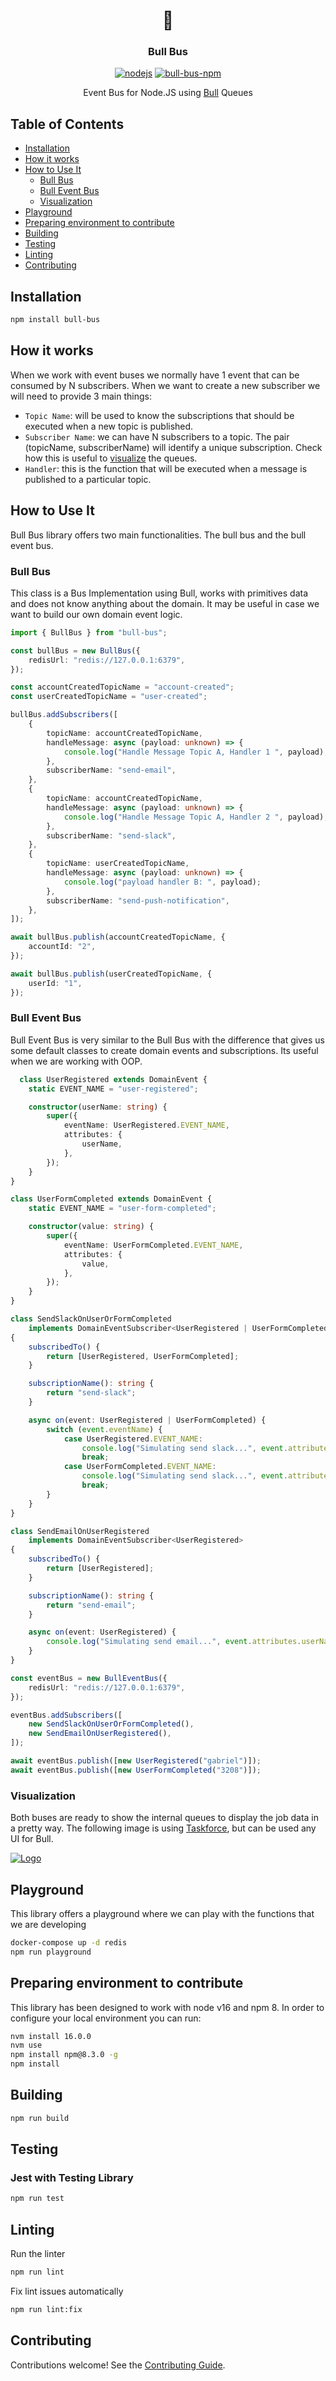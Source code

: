 <h1 align="center">🚀</h1>
<h3 align="center">Bull Bus</h3>

<p align="center">
    <a href="https://github.com/AlbertHernandez/bull-bus/actions/workflows/nodejs.yml?branch=main"><img src="https://github.com/AlbertHernandez/bull-bus/actions/workflows/nodejs.yml/badge.svg?branch=main" alt="nodejs"/></a>
    <a href="https://www.npmjs.com/package/bull-bus"><img src="https://img.shields.io/npm/v/bull-bus.svg" alt="bull-bus-npm"/></a>
</p>

<p align="center">
  Event Bus for Node.JS using <a href="https://github.com/OptimalBits/bull">Bull</a> Queues
</p>

## Table of Contents

* [Installation](#installation)
* [How it works](#how-it-works)
* [How to Use It](#how-to-use-it)
    * [Bull Bus](#bull-bus)
    * [Bull Event Bus](#bull-event-bus)
    * [Visualization](#visualization)
* [Playground](#playground)
* [Preparing environment to contribute](#preparing-environment)
* [Building](#building)
* [Testing](#testing)
* [Linting](#linting)
* [Contributing](#contributing)

## Installation

```bash
npm install bull-bus
```

## How it works

When we work with event buses we normally have 1 event that can be consumed by N subscribers. When we want to create a new subscriber we will need to provide 3 main things:

* `Topic Name`: will be used to know the subscriptions that should be executed when a new topic is published.
* `Subscriber Name`: we can have N subscribers to a topic. The pair (topicName, subscriberName) will identify a unique subscription. Check how this is useful to [visualize](#visualization) the queues.
* `Handler`: this is the function that will be executed when a message is published to a particular topic.

## How to Use It

Bull Bus library offers two main functionalities. The bull bus and the bull event bus.

### Bull Bus

This class is a Bus Implementation using Bull, works with primitives data and does not know anything about the domain.
It may be useful in case we want to build our own domain event logic.

```ts
import { BullBus } from "bull-bus";

const bullBus = new BullBus({
    redisUrl: "redis://127.0.0.1:6379",
});

const accountCreatedTopicName = "account-created";
const userCreatedTopicName = "user-created";

bullBus.addSubscribers([
    {
        topicName: accountCreatedTopicName,
        handleMessage: async (payload: unknown) => {
            console.log("Handle Message Topic A, Handler 1 ", payload);
        },
        subscriberName: "send-email",
    },
    {
        topicName: accountCreatedTopicName,
        handleMessage: async (payload: unknown) => {
            console.log("Handle Message Topic A, Handler 2 ", payload);
        },
        subscriberName: "send-slack",
    },
    {
        topicName: userCreatedTopicName,
        handleMessage: async (payload: unknown) => {
            console.log("payload handler B: ", payload);
        },
        subscriberName: "send-push-notification",
    },
]);

await bullBus.publish(accountCreatedTopicName, {
    accountId: "2",
});

await bullBus.publish(userCreatedTopicName, {
    userId: "1",
});
```

### Bull Event Bus

Bull Event Bus is very similar to the Bull Bus with the difference that gives us some default classes to create domain
events and subscriptions. Its useful when we are working with OOP.

```ts
  class UserRegistered extends DomainEvent {
    static EVENT_NAME = "user-registered";

    constructor(userName: string) {
        super({
            eventName: UserRegistered.EVENT_NAME,
            attributes: {
                userName,
            },
        });
    }
}

class UserFormCompleted extends DomainEvent {
    static EVENT_NAME = "user-form-completed";

    constructor(value: string) {
        super({
            eventName: UserFormCompleted.EVENT_NAME,
            attributes: {
                value,
            },
        });
    }
}

class SendSlackOnUserOrFormCompleted
    implements DomainEventSubscriber<UserRegistered | UserFormCompleted>
{
    subscribedTo() {
        return [UserRegistered, UserFormCompleted];
    }

    subscriptionName(): string {
        return "send-slack";
    }

    async on(event: UserRegistered | UserFormCompleted) {
        switch (event.eventName) {
            case UserRegistered.EVENT_NAME:
                console.log("Simulating send slack...", event.attributes.userName);
                break;
            case UserFormCompleted.EVENT_NAME:
                console.log("Simulating send slack...", event.attributes.value);
                break;
        }
    }
}

class SendEmailOnUserRegistered
    implements DomainEventSubscriber<UserRegistered>
{
    subscribedTo() {
        return [UserRegistered];
    }

    subscriptionName(): string {
        return "send-email";
    }

    async on(event: UserRegistered) {
        console.log("Simulating send email...", event.attributes.userName);
    }
}

const eventBus = new BullEventBus({
    redisUrl: "redis://127.0.0.1:6379",
});

eventBus.addSubscribers([
    new SendSlackOnUserOrFormCompleted(),
    new SendEmailOnUserRegistered(),
]);

await eventBus.publish([new UserRegistered("gabriel")]);
await eventBus.publish([new UserFormCompleted("3208")]);
```

### Visualization

Both buses are ready to show the internal queues to display the job data in a pretty way. The following image is using <a href="https://taskforce.sh/">Taskforce</a>, but can be used any UI for Bull.

<a href="https://github.com/AlbertHernandez/insomnia-plugin-ocean-light-theme">
    <img src="images/taskforce.png" alt="Logo">
</a>

## Playground

This library offers a playground where we can play with the functions that we are developing

```bash
docker-compose up -d redis
npm run playground
```

## Preparing environment to contribute

This library has been designed to work with node v16 and npm 8. In order to configure your local environment you can
run:

```bash
nvm install 16.0.0
nvm use
npm install npm@8.3.0 -g
npm install
```

## Building

```bash
npm run build
```

## Testing

### Jest with Testing Library

```bash
npm run test
```

## Linting

Run the linter

```bash
npm run lint
```

Fix lint issues automatically

```bash
npm run lint:fix
```

## Contributing

Contributions welcome! See
the [Contributing Guide](https://github.com/AlbertHernandez/bull-bus/blob/main/CONTRIBUTING.md).
